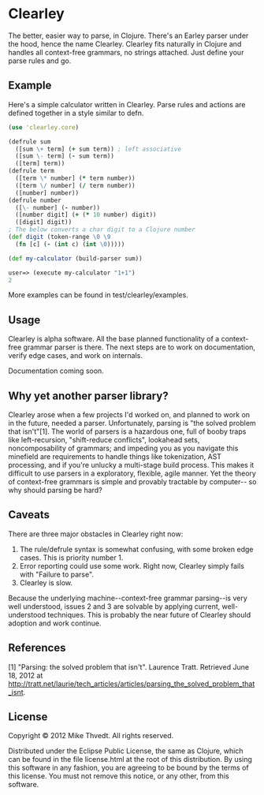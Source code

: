 # Clearley

The better, easier way to parse, in Clojure. There's an Earley parser under the hood,
hence the name Clearley.
Clearley fits naturally in Clojure and handles all context-free grammars,
no strings attached. Just define your parse rules and go.

## Example

Here's a simple calculator written in Clearley. Parse rules and actions
are defined together in a style similar to defn.

```clojure
(use 'clearley.core)

(defrule sum
  ([sum \+ term] (+ sum term)) ; left associative
  ([sum \- term] (- sum term))
  ([term] term))
(defrule term
  ([term \* number] (* term number))
  ([term \/ number] (/ term number))
  ([number] number))
(defrule number
  ([\- number] (- number))
  ([number digit] (+ (* 10 number) digit))
  ([digit] digit))
; The below converts a char digit to a Clojure number
(def digit (token-range \0 \9
  (fn [c] (- (int c) (int \0)))))

(def my-calculator (build-parser sum))

user=> (execute my-calculator "1+1")
2
```

More examples can be found in test/clearley/examples.

## Usage

Clearley is alpha software. All the base planned functionality of a context-free
grammar parser is there. The next steps are to work on documentation,
verify edge cases, and work on internals.

Documentation coming soon.

## Why yet another parser library?

Clearley arose when a few projects I'd worked on, and planned to work on in the future,
needed a parser. Unfortunately, parsing is "the solved problem that isn't"[1].
The world of parsers is a hazardous one, full of booby traps like
left-recursion, "shift-reduce conflicts", lookahead sets, noncomposability of grammars;
and impeding you as you navigate this minefield are requirements to handle things
like tokenization, AST processing, and if you're unlucky a multi-stage build process.
This makes it difficult to use parsers in a exploratory, flexible, agile manner.
Yet the theory of context-free grammars is simple and provably tractable by computer--
so why should parsing be hard?

## Caveats

There are three major obstacles in Clearley right now:
1) The rule/defrule syntax is somewhat confusing, with some broken edge cases.
This is priority number 1.
2) Error reporting could use some work. Right now, Clearley simply fails with
"Failure to parse".
3) Clearley is slow.

Because the underlying machine--context-free grammar parsing--is very well understood,
issues 2 and 3 are solvable by applying current, well-understood techniques. This
is probably the near future of Clearley should adoption and work continue.

## References

[1] "Parsing: the solved problem that isn't". Laurence Tratt. Retrieved June 18, 2012 at
<http://tratt.net/laurie/tech_articles/articles/parsing_the_solved_problem_that_isnt>.

## License

Copyright © 2012 Mike Thvedt. All rights reserved.

Distributed under the Eclipse Public License, the same as Clojure,
which can be found in the file license.html at the root of this distribution.
By using this software in any fashion, you are agreeing to be bound by
the terms of this license.
You must not remove this notice, or any other, from this software.
